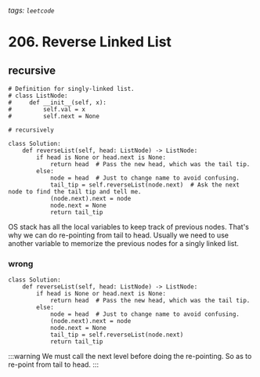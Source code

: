 ###### tags: `leetcode`

# 206. Reverse Linked List
## recursive 
```python=
# Definition for singly-linked list.
# class ListNode:
#     def __init__(self, x):
#         self.val = x
#         self.next = None

# recursively

class Solution:
    def reverseList(self, head: ListNode) -> ListNode:
        if head is None or head.next is None:
            return head  # Pass the new head, which was the tail tip.   
        else:
            node = head  # Just to change name to avoid confusing.
            tail_tip = self.reverseList(node.next)  # Ask the next node to find the tail tip and tell me.
            (node.next).next = node
            node.next = None
            return tail_tip
```
OS stack has all the local variables to keep track of previous nodes. That's why we can do re-pointing from tail to head. Usually we need to use another variable to memorize the previous nodes for a singly linked list.
### wrong
```python=
class Solution:
    def reverseList(self, head: ListNode) -> ListNode:
        if head is None or head.next is None:
            return head  # Pass the new head, which was the tail tip.   
        else:
            node = head  # Just to change name to avoid confusing.
            (node.next).next = node
            node.next = None
            tail_tip = self.reverseList(node.next)
            return tail_tip
```
:::warning
We must call the next level before doing the re-pointing.
So as to re-point from tail to head.
:::